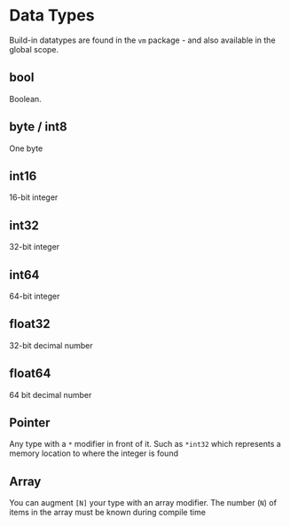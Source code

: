 # Data Types

Build-in datatypes are found in the `vm` package - and also available in the global scope.

## bool

Boolean.

## byte / int8

One byte

## int16

16-bit integer

## int32

32-bit integer

## int64

64-bit integer

## float32

32-bit decimal number

## float64

64 bit decimal number

## Pointer

Any type with a `*` modifier in front of it. Such as `*int32` which represents a memory location to where the integer
is found

## Array

You can augment `[N]` your type with an array modifier. The number (`N`) of items in the array must be known during compile time